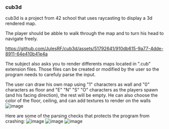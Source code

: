 ### cub3d

cub3d is a project from 42 school that uses raycasting to display a 3d rendered map.

The player should be abble to walk through the map and to turn his head to navigate freely.


https://github.com/JulesRF/cub3d/assets/51792641/910db615-9a77-4dde-8911-64e410b41e4a



  
The subject also asks you to render differents maps located in ".cub" extension files.
Those files can be created or modified by the user so the program needs to carefuly parse the input.

The user can draw his own map using "1" characters as wall and "0" characters as floor and "E" "N" "S" "O" characters as the players spawn (and his facing direction), the rest will be empty.
He can also choose the color of the floor, ceiling, and can add textures to render on the walls 
![image](https://github.com/JulesRF/cub3d/assets/51792641/e486a2a0-f20b-4df0-b7fb-c0a406204869)  


Here are some of the parsing checks that protects the program from crashing:
![image](https://github.com/JulesRF/cub3d/assets/51792641/59e57160-6e68-4e9d-b915-1d97f1e84050)
![image](https://github.com/JulesRF/cub3d/assets/51792641/fdae028a-bc90-46dc-94e6-57f5ecc7762b)
![image](https://github.com/JulesRF/cub3d/assets/51792641/740a6dbf-c748-4953-98f7-399b45307e19)
